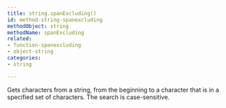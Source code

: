 ```yaml
---
title: string.spanExcluding()
id: method-string-spanexcluding
methodObject: string
methodName: spanExcluding
related:
- function-spanexcluding
- object-string
categories:
- string

---
```


Gets characters from a string, from the beginning to a
        character that is in a specified set of characters. The
        search is case-sensitive.
